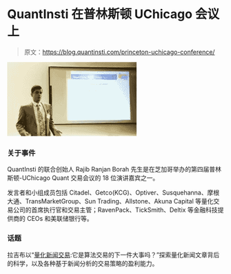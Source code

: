 # QuantInsti 在普林斯顿 UChicago 会议上

> 原文：<https://blog.quantinsti.com/princeton-uchicago-conference/>

![Rajib Ranjan Borah at Princeton UChicago Conference](img/bb7bc94d12255cde1c088613de74d102.png)

### **关于事件**

QuantInsti 的联合创始人 Rajib Ranjan Borah 先生是在芝加哥举办的第四届普林斯顿-UChicago Quant 交易会议的 18 位演讲嘉宾之一。

发言者和小组成员包括 Citadel、Getco(KCG)、Optiver、Susquehanna、摩根大通、TransMarketGroup、Sun Trading、Allstone、Akuna Capital 等量化交易公司的首席执行官和交易主管；RavenPack、TickSmith、Deltix 等金融科技提供商的 CEOs 和美联储银行等。

### **话题**

拉吉布以“[量化新闻交易](https://blog.quantinsti.com/news-based-trading/):它是算法交易的下一件大事吗？”探索量化新闻文章背后的科学，以及各种基于新闻分析的交易策略的盈利能力。